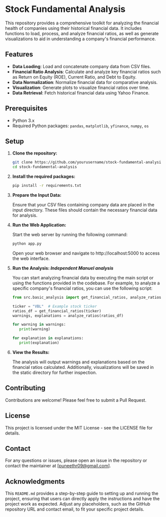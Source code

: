 # Stock Fundamental Analysis

This repository provides a comprehensive toolkit for analyzing the financial health of companies using their historical financial data. It includes functions to load, process, and analyze financial ratios, as well as generate visualizations to aid in understanding a company's financial performance.

## Features

- **Data Loading**: Load and concatenate company data from CSV files.
- **Financial Ratio Analysis**: Calculate and analyze key financial ratios such as Return on Equity (ROE), Current Ratio, and Debt to Equity.
- **Data Normalization**: Normalize financial data for comparative analysis.
- **Visualization**: Generate plots to visualize financial ratios over time.
- **Data Retrieval**: Fetch historical financial data using Yahoo Finance.

## Prerequisites

- Python 3.x
- Required Python packages: `pandas`, `matplotlib`, `yfinance`, `numpy`, `os`

## Setup

1. **Clone the repository:**

   ```bash
   git clone https://github.com/yourusername/stock-fundamental-analysis.git
   cd stock-fundamental-analysis

   ```

2. **Install the required packages:**
   ```bash
   pip install -r requirements.txt
   ```

3. **Prepare the Input Data:**

   Ensure that your CSV files containing company data are placed in the input directory. These files should contain the necessary financial data for analysis.

4. **Run the Web Application:**

   Start the web server by running the following command:
   ```bash
   python app.py
   ```
   Open your web browser and navigate to http://localhost:5000 to access the web interface.

5. **Run the Analysis: *Independent Manuel analysis***

   You can start analyzing financial data by executing the main script or using the functions provided in the codebase. For example, to analyze a specific company's financial ratios, you can use the following script:
   
   ```python
   from src.basic_analysis import get_financial_ratios, analyze_ratios

   ticker = "VBL"  # Example stock ticker
   ratios_df = get_financial_ratios(ticker)
   warnings, explanations = analyze_ratios(ratios_df)

   for warning in warnings:
      print(warning)

   for explanation in explanations:
      print(explanation)
   ```

6. **View the Results:**

   The analysis will output warnings and explanations based on the financial ratios calculated. Additionally, visualizations will be saved in the static directory for further inspection.

## Contributing
   Contributions are welcome! Please feel free to submit a Pull Request.

## License
   This project is licensed under the MIT License - see the LICENSE file for details.

## Contact
   For any questions or issues, please open an issue in the repository or contact the maintainer at [puneethr09@gmail.com].

## Acknowledgments
This `README.md` provides a step-by-step guide to setting up and running the project, ensuring that users can directly apply the instructions and have the project work as expected. Adjust any placeholders, such as the GitHub repository URL and contact email, to fit your specific project details.